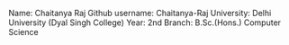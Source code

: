 Name: Chaitanya Raj
Github username: Chaitanya-Raj
University: Delhi University (Dyal Singh College)
Year: 2nd
Branch: B.Sc.(Hons.) Computer Science 
